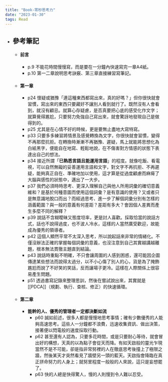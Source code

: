 ```yaml
---
title: "Book-零秒思考力"
date: "2023-01-30"
tags: Read
---
```



- ## 參考筆記 
	- #### 前言
		- p.9 不能花時間慢慢寫，而是要在一分鐘內快速寫完一章A4紙。
		- p.10 第一二章說明思考訣竅、第三章直接練習寫筆記。
	- #### 第一章
		- p24 懷疑或猶豫「連這種東西都寫出來，真的好嗎？」但你很快就會習慣，寫出來的東西只要藏好不讓別人看到就行了。既然沒有人會看到，就沒有顧忌。就算心存疑慮，是否真要把心底的感受化作文字；就算覺得尷尬，只要努力免強自己寫出來，就會驚訝地發現自己是做得到的。
		- p25 尤其是在心情不好的時候，更是要無止盡地大寫特寫。
		- p33 只要多多練習將情景及感覺轉換為文字，你很快就會習慣，變得不再那麼抗拒。在轉換時漸漸不再猶豫、遲疑，馬上就能將思想化為白紙黑字，便能自在地寫、輕鬆地說，在不傷害對方情感的狀態下表達出自己的想法。
		- p34 接近所謂「**已熟悉言語且能運用言語**」的程度。就像吃飯、看電視，可以自然無礙的妥善運用言語和文字，對文字不再抗拒、不再遲疑，能夠真正自在、準確地加以使用，這才算是從過度顧慮而麻痺了大腦與感性的狀態中，邁出了一大步。
		- p37 我們必須時時思考、更深入理解自己與他人所用詞彙的確切意義維和？是基於何種意圖而使用這個詞彙？是有意識的使用？又或者只是無意識地脫口而出？而經過思考、進一步了解個詞彙分別有怎樣的涵義範圍？與一般的意義有何差距？差距有多大？會因個人差異而產生多麼不同的解釋？
		- p39 說話不含糊曖昧又態度坦率，更是討人喜歡。採取恰當的說話方式，話也不說得過度，也不波人冷水，這樣的人當然廣受歡迎，故能成為優秀的領導者。
		- p42 這個人顯然平常不太深入思考，所以說起話來非常的情緒化。不僅沒辦法正確的掌握每個詞彙的意義，也沒注意到自己其實越講越離題，根本無法貫徹主題直到結論。
		- p43 說話時重點不明確，不只會讓周圍的人感到困惑，還可能因企圖傳達某些想法而說得太過分，以不小心傷了別人的心，貨是為了掩飾尷尬而說了不好笑的笑話，反而讓場子更冷。這樣在人際關係上很容易產生問題。
		- p51 透過書寫記錄來整理思訓，然後在嘗試說出來，其實就是 [[PDCA]]（規劃、執行、查核、修正）的快速循環。
	- #### 第二章
		- **能幹的人、優秀的管理者一定都決斷如流**
			- p60 誠如前述，很多人都是慢慢地思考事情；確有少數優秀的人能夠高速思考。這些人一分鐘都不浪費，迅速收集資訊、做出決策，接著便以閃電般的速度採取行動。
			- p62 甚至還有人認為，只要多花時間，或是只要耐心等待，就會冒出好的構想，天真的以為點子會從天而降。有如天啟般的靈光乍現當然不是不可能，卻是指非常努裡的人在徹底思考後撞上了極限之牆，然後某天才突然看見了牆壁另一頭的藍天。天啟指會降臨在真正拼命努力的人身上；就努里程度一般般的人來說，這只是妄想罷了。
			- p63 快的人總是快得驚人，慢的人則慢到令人難以忍受。